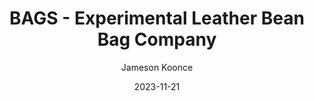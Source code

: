 ---
title: BAGS - Experimental Leather Bean Bag Company
description: BAGS is a brand built around crafting high quality leather bean bags with fun designs. This would include typical round objects like globes, soccer balls, bowling balls, etc. along with other bright abstract patterns. The designs would be laser cut, hand sewn, and shipped to the customer after purchase. We could even make a metal stamp to brand our logo into the finished bags.
date: 2023-11-21
author: Jameson Koonce
tags:
  - furnishings
---